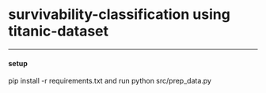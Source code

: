# survivability-classification using titanic-dataset
---------
#### setup
pip install -r requirements.txt and run 
python src/prep_data.py
